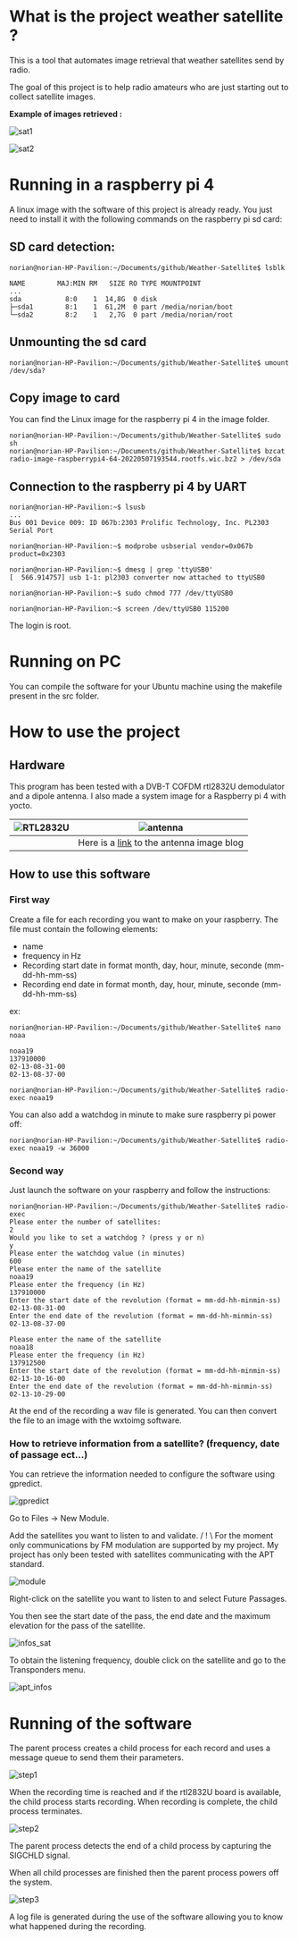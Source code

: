 # What is the project weather satellite ?

This is a tool that automates image retrieval that weather satellites send by radio.

The goal of this project is to help radio amateurs who are just starting out to collect satellite images.

**Example of images retrieved :**
 
![sat1](https://github.com/NorianGuernine/Weather-Satellite/blob/main/Pictures/imgsat.jpg)

![sat2](https://github.com/NorianGuernine/Weather-Satellite/blob/main/Pictures/imgsat2.jpg)

# Running in a raspberry pi 4 

A linux image with the software of this project is already ready.
You just need to install it with the following commands on the raspberry pi sd card:

## SD card detection:

```
norian@norian-HP-Pavilion:~/Documents/github/Weather-Satellite$ lsblk

NAME        MAJ:MIN RM   SIZE RO TYPE MOUNTPOINT
...
sda           8:0    1  14,8G  0 disk 
├─sda1        8:1    1  61,2M  0 part /media/norian/boot
└─sda2        8:2    1   2,7G  0 part /media/norian/root

```
## Unmounting the sd card

```
norian@norian-HP-Pavilion:~/Documents/github/Weather-Satellite$ umount /dev/sda?
```

## Copy image to card

You can find the Linux image for the raspberry pi 4 in the image folder.

```
norian@norian-HP-Pavilion:~/Documents/github/Weather-Satellite$ sudo sh
norian@norian-HP-Pavilion:~/Documents/github/Weather-Satellite$ bzcat radio-image-raspberrypi4-64-20220507193544.rootfs.wic.bz2 > /dev/sda
```
## Connection to the raspberry pi 4 by UART

```
norian@norian-HP-Pavilion:~$ lsusb
...
Bus 001 Device 009: ID 067b:2303 Prolific Technology, Inc. PL2303 Serial Port

norian@norian-HP-Pavilion:~$ modprobe usbserial vendor=0x067b product=0x2303

norian@norian-HP-Pavilion:~$ dmesg | grep 'ttyUSB0'
[  566.914757] usb 1-1: pl2303 converter now attached to ttyUSB0

norian@norian-HP-Pavilion:~$ sudo chmod 777 /dev/ttyUSB0

norian@norian-HP-Pavilion:~$ screen /dev/ttyUSB0 115200

```

The login is root.

# Running on PC

You can compile the software for your Ubuntu machine using the makefile present in the src folder.

# How to use the project

## Hardware

This program has been tested with a DVB-T COFDM rtl2832U demodulator and a dipole antenna.
I also made a system image for a Raspberry pi 4 with yocto.

| ![RTL2832U](https://github.com/NorianGuernine/Weather-Satellite/blob/main/Pictures/rtl2832U.jpg "RTL2832U") |  ![antenna](https://github.com/NorianGuernine/Weather-Satellite/blob/main/Pictures/V-dipole.png "antenna") |
| :-: | :-: |
|     | Here is a [link](https://lna4all.blogspot.com/2017/02/diy-137-mhz-wx-sat-v-dipole-antenna.html) to the antenna image blog |


## How to use this software

### First way

Create a file for each recording you want to make on your raspberry. The file must contain the following elements:
* name
* frequency in Hz
* Recording start date in format month, day, hour, minute, seconde (mm-dd-hh-mm-ss)
* Recording end date in format month, day, hour, minute, seconde (mm-dd-hh-mm-ss)

ex:

```
norian@norian-HP-Pavilion:~/Documents/github/Weather-Satellite$ nano noaa

noaa19
137910000
02-13-08-31-00
02-13-08-37-00

norian@norian-HP-Pavilion:~/Documents/github/Weather-Satellite$ radio-exec noaa19
```

You can also add a watchdog in minute to make sure raspberry pi power off:
```
norian@norian-HP-Pavilion:~/Documents/github/Weather-Satellite$ radio-exec noaa19 -w 36000
```
### Second way 

Just launch the software on your raspberry and follow the instructions:

```
norian@norian-HP-Pavilion:~/Documents/github/Weather-Satellite$ radio-exec
Please enter the number of satellites: 
2
Would you like to set a watchdog ? (press y or n) 
y
Please enter the watchdog value (in minutes)
600
Please enter the name of the satellite 
noaa19
Please enter the frequency (in Hz)
137910000
Enter the start date of the revolution (format = mm-dd-hh-minmin-ss) 
02-13-08-31-00
Enter the end date of the revolution (format = mm-dd-hh-minmin-ss) 
02-13-08-37-00

Please enter the name of the satellite 
noaa18
Please enter the frequency (in Hz)
137912500
Enter the start date of the revolution (format = mm-dd-hh-minmin-ss) 
02-13-10-16-00
Enter the end date of the revolution (format = mm-dd-hh-minmin-ss) 
02-13-10-29-00
```

At the end of the recording a wav file is generated. You can then convert the file to an image with the wxtoimg software.
### How to retrieve information from a satellite? (frequency, date of passage ect...)

You can retrieve the information needed to configure the software using gpredict.

![gpredict](https://github.com/NorianGuernine/Weather-Satellite/blob/main/Pictures/gpredict.png)

Go to Files -> New Module.

Add the satellites you want to listen to and validate. / ! \ For the moment only communications by FM modulation are supported by my project. My project has only been tested with satellites communicating with the APT standard.

![module](https://github.com/NorianGuernine/Weather-Satellite/blob/main/Pictures/module.png)

Right-click on the satellite you want to listen to and select Future Passages.

You then see the start date of the pass, the end date and the maximum elevation for the pass of the satellite.

![infos_sat](https://github.com/NorianGuernine/Weather-Satellite/blob/main/Pictures/infos_satellites.png)

To obtain the listening frequency, double click on the satellite and go to the Transponders menu.

![apt_infos](https://github.com/NorianGuernine/Weather-Satellite/blob/main/Pictures/apt_infos.png)
# Running of the software

The parent process creates a child process for each record and uses a message queue to send them their parameters.

![step1](https://github.com/NorianGuernine/Weather-Satellite/blob/main/Pictures/step1.png)

When the recording time is reached and if the rtl2832U board is available, the child process starts recording.
When recording is complete, the child process terminates.

![step2](https://github.com/NorianGuernine/Weather-Satellite/blob/main/Pictures/step2.png)

The parent process detects the end of a child process by capturing the SIGCHLD signal.

When all child processes are finished then the parent process powers off the system.

![step3](https://github.com/NorianGuernine/Weather-Satellite/blob/main/Pictures/step3.png)

A log file is generated during the use of the software allowing you to know what happened during the recording.

